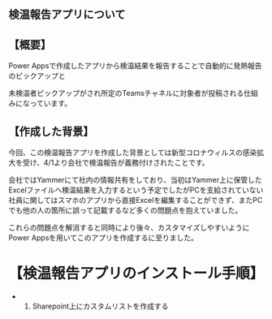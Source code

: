 検温報告アプリについて
---
## 【概要】
Power Appsで作成したアプリから検温結果を報告することで自動的に発熱報告のピックアップと

未検温者ピックアップがされ所定のTeamsチャネルに対象者が投稿される仕組みになっています。

## 【作成した背景】
今回、この検温報告アプリを作成した背景としては新型コロナウィルスの感染拡大を受け、4/1より会社で検温報告が義務付けされたことです。

会社ではYammerにて社内の情報共有をしており、当初はYammer上に保管したExcelファイルへ検温結果を入力するという予定でしたがPCを支給されていない社員に関してはスマホのアプリから直接Excelを編集することができず、またPCでも他の人の箇所に誤って記載するなど多くの問題点を抱えていました。

これらの問題点を解消すると同時により後々、カスタマイズしやすいようにPower Appsを用いてこのアプリを作成するに至りました。

# 【検温報告アプリのインストール手順】
* 1. Sharepoint上にカスタムリストを作成する






